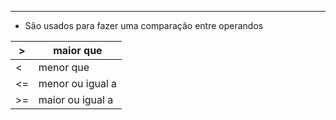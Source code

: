 ___
- São usados para fazer uma comparação entre operandos

| >   | maior que        |
| --- | ---------------- |
| <   | menor que        |
| <=  | menor ou igual a |
| >=  | maior ou igual a |
